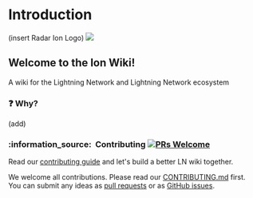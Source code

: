# Introduction

\(insert Radar Ion Logo\) [![](https://img.shields.io/github/issues/badges/shields.svg?style=flat-square)](https://github.com/RadarRelay/ionwiki)

## Welcome to the Ion Wiki!

A wiki for the Lightning Network and Lightning Network ecosystem

### :question: Why?

\(add\)

### :information\_source:  Contributing [![PRs Welcome](https://img.shields.io/badge/PRs-welcome-brightgreen.svg?style=flat-square)](http://makeapullrequest.com)

Read our [contributing guide](https://github.com/RadarRelay/ionwiki/blob/master/contributing.md) and let's build a better LN wiki together.

We welcome all contributions. Please read our [CONTRIBUTING.md](https://github.com/RadarRelay/ionwiki/blob/master/contributing.md) first. You can submit any ideas as [pull requests](https://github.com/RadarRelay/ionwiki/pulls) or as [GitHub issues](https://github.com/RadarRelay/ionwiki/issues).

